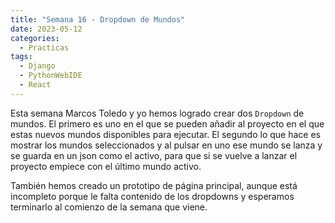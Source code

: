 ```yaml
---
title: "Semana 16 - Dropdown de Mundos"
date: 2023-05-12
categories:
  - Practicas
tags:
  - Django
  - PythonWebIDE
  - React
---
```


Esta semana Marcos Toledo y yo hemos logrado crear dos `Dropdown` de mundos. El primero es uno en el que se pueden añadir al proyecto en el que estas nuevos mundos disponibles para ejecutar. El segundo lo que hace es mostrar los mundos seleccionados y al pulsar en uno ese mundo se lanza y se guarda en un json como el activo, para que si se vuelve a lanzar el proyecto empiece con el último mundo activo.

También hemos creado un prototipo de página principal, aunque está incompleto porque le falta contenido de los dropdowns y esperamos terminarlo al comienzo de la semana que viene.